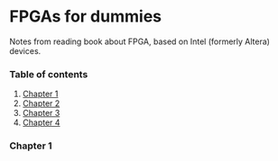 # FPGAs for dummies
Notes from reading book about FPGA, based on Intel (formerly Altera) devices.
### Table of contents <a name="tof"></a>
1. [Chapter 1](#1)
2. [Chapter 2](#2)
3. [Chapter 3](#3)
4. [Chapter 4](#4)

### Chapter 1 <a name="1"></a>

